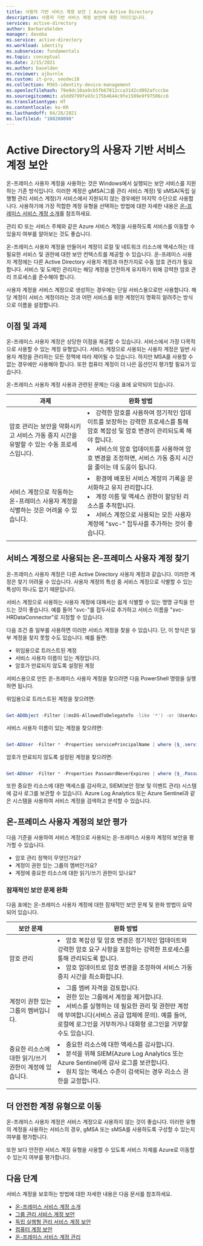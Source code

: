 ```yaml
---
title: 사용자 기반 서비스 계정 보안 | Azure Active Directory
description: 사용자 기반 서비스 계정 보안에 대한 가이드입니다.
services: active-directory
author: BarbaraSelden
manager: daveba
ms.service: active-directory
ms.workload: identity
ms.subservice: fundamentals
ms.topic: conceptual
ms.date: 2/15/2021
ms.author: baselden
ms.reviewer: ajburnle
ms.custom: it-pro, seodec18
ms.collection: M365-identity-device-management
ms.openlocfilehash: 79e0dc10aa9cb5fb67812cca31d2cd892afcccbe
ms.sourcegitcommit: a5dd9799fa93c175b4644c9fe1509e9f97506cc6
ms.translationtype: HT
ms.contentlocale: ko-KR
ms.lasthandoff: 04/28/2021
ms.locfileid: "108208098"
---
```

# <a name="secure-user-based-service-accounts-in-active-directory"></a>Active Directory의 사용자 기반 서비스 계정 보안

온-프레미스 사용자 계정을 사용하는 것은 Windows에서 실행되는 보안 서비스를 지원하는 기존 방식입니다. 이러한 계정은 gMSA(그룹 관리 서비스 계정) 및 sMSA(독립 실행형 관리 서비스 계정)가 서비스에서 지원되지 않는 경우에만 마지막 수단으로 사용합니다. 사용하기에 가장 적합한 계정 유형을 선택하는 방법에 대한 자세한 내용은 [온-프레미스 서비스 계정 소개](service-accounts-on-premises.md)를 참조하세요. 

관리 ID 또는 서비스 주체와 같은 Azure 서비스 계정을 사용하도록 서비스를 이동할 수 있을지 여부를 알아보는 것도 좋습니다. 

온-프레미스 사용자 계정을 만들어서 계정이 로컬 및 네트워크 리소스에 액세스하는 데 필요한 서비스 및 권한에 대한 보안 컨텍스트를 제공할 수 있습니다. 온-프레미스 사용자 계정에는 다른 Active Directory 사용자 계정과 마찬가지로 수동 암호 관리가 필요합니다. 서비스 및 도메인 관리자는 해당 계정을 안전하게 유지하기 위해 강력한 암호 관리 프로세스를 준수해야 합니다.

사용자 계정을 서비스 계정으로 생성하는 경우에는 단일 서비스용으로만 사용합니다. 해당 계정이 서비스 계정이라는 것과 어떤 서비스를 위한 계정인지 명확히 알려주는 방식으로 이름을 설정합니다. 

## <a name="benefits-and-challenges"></a>이점 및 과제

온-프레미스 사용자 계정은 상당한 이점을 제공할 수 있습니다. 서비스에서 가장 다목적으로 사용할 수 있는 계정 유형입니다. 서비스 계정으로 사용되는 사용자 계정은 일반 사용자 계정을 관리하는 모든 정책에 따라 제어될 수 있습니다. 하지만 MSA를 사용할 수 없는 경우에만 사용해야 합니다. 또한 컴퓨터 계정이 더 나은 옵션인지 평가할 필요가 있습니다. 

온-프레미스 사용자 계정 사용과 관련된 문제는 다음 표에 요약되어 있습니다.

| 과제 | 완화 방법 |
| - | - |
| 암호 관리는 보안을 약화시키고 서비스 가동 중지 시간을 유발할 수 있는 수동 프로세스입니다.| <li>강력한 암호를 사용하여 정기적인 업데이트를 보장하는 강력한 프로세스를 통해 암호 복잡성 및 암호 변경이 관리되도록 해야 합니다.<li>서비스의 암호 업데이트를 사용하여 암호 변경을 조정하면, 서비스 가동 중지 시간을 줄이는 데 도움이 됩니다. |
| 서비스 계정으로 작동하는 온-프레미스 사용자 계정을 식별하는 것은 어려울 수 있습니다. | <li>환경에 배포된 서비스 계정의 기록을 문서화하고 유지 관리합니다.<li>계정 이름 및 액세스 권한이 할당된 리소스를 추적합니다.<li>서비스 계정으로 사용되는 모든 사용자 계정에 "svc-" 접두사를 추가하는 것이 좋습니다. |
| | |


## <a name="find-on-premises-user-accounts-used-as-service-accounts"></a>서비스 계정으로 사용되는 온-프레미스 사용자 계정 찾기

온-프레미스 사용자 계정은 다른 Active Directory 사용자 계정과 같습니다. 이러한 계정은 찾기 어려울 수 있습니다. 사용자 계정의 특성 중 서비스 계정으로 식별할 수 있는 특성이 하나도 없기 때문입니다. 

서비스 계정으로 사용하는 사용자 계정에 대해서는 쉽게 식별할 수 있는 명명 규칙을 만드는 것이 좋습니다. 예를 들어 "svc-"를 접두사로 추가하고 서비스 이름을 "svc-HRDataConnector"로 지정할 수 있습니다.

다음 조건 중 일부를 사용하면 이러한 서비스 계정을 찾을 수 있습니다. 단, 이 방식은 일부 계정을 찾지 못할 수도 있습니다. 예를 들면:

* 위임용으로 트러스트된 계정  
* 서비스 사용자 이름이 있는 계정입니다.  
* 암호가 만료되지 않도록 설정된 계정

서비스용으로 만든 온-프레미스 사용자 계정을 찾으려면 다음 PowerShell 명령을 실행하면 됩니다.

위임용으로 트러스트된 계정을 찾으려면:

```PowerShell

Get-ADObject -Filter {(msDS-AllowedToDelegateTo -like '*') -or (UserAccountControl -band 0x0080000) -or (UserAccountControl -band 0x1000000)} -prop samAccountName,msDS-AllowedToDelegateTo,servicePrincipalName,userAccountControl | select DistinguishedName,ObjectClass,samAccountName,servicePrincipalName, @{name='DelegationStatus';expression={if($_.UserAccountControl -band 0x80000){'AllServices'}else{'SpecificServices'}}}, @{name='AllowedProtocols';expression={if($_.UserAccountControl -band 0x1000000){'Any'}else{'Kerberos'}}}, @{name='DestinationServices';expression={$_.'msDS-AllowedToDelegateTo'}}

```

서비스 사용자 이름이 있는 계정을 찾으려면:

```PowerShell

Get-ADUser -Filter * -Properties servicePrincipalName | where {$_.servicePrincipalName -ne $null}

```

암호가 만료되지 않도록 설정된 계정을 찾으려면:

```PowerShell

Get-ADUser -Filter * -Properties PasswordNeverExpires | where {$_.PasswordNeverExpires -eq $true}

```

또한 중요한 리소스에 대한 액세스를 감사하고, SIEM(보안 정보 및 이벤트 관리) 시스템에 감사 로그를 보관할 수 있습니다. Azure Log Analytics 또는 Azure Sentinel과 같은 시스템을 사용하여 서비스 계정을 검색하고 분석할 수 있습니다.

## <a name="assess-the-security-of-on-premises-user-accounts"></a>온-프레미스 사용자 계정의 보안 평가

다음 기준을 사용하여 서비스 계정으로 사용되는 온-프레미스 사용자 계정의 보안을 평가할 수 있습니다.

* 암호 관리 정책이 무엇인가요?  
* 계정이 권한 있는 그룹의 멤버인가요?  
* 계정에 중요한 리소스에 대한 읽기/쓰기 권한이 있나요?

### <a name="mitigate-potential-security-issues"></a>잠재적인 보안 문제 완화

다음 표에는 온-프레미스 사용자 계정에 대한 잠재적인 보안 문제 및 완화 방법이 요약되어 있습니다.

| 보안 문제 | 완화 방법 |
| - | - |
| 암호 관리| <li>암호 복잡성 및 암호 변경은 정기적인 업데이트와 강력한 암호 요구 사항을 포함하는 강력한 프로세스를 통해 관리되도록 합니다.<li>암호 업데이트로 암호 변경을 조정하여 서비스 가동 중지 시간을 최소화합니다. |
| 계정이 권한 있는 그룹의 멤버입니다.| <li>그룹 멤버 자격을 검토합니다.<li>권한 있는 그룹에서 계정을 제거합니다.<li>서비스를 실행하는 데 필요한 권리 및 권한만 계정에 부여합니다(서비스 공급 업체에 문의). 예를 들어, 로컬에 로그인을 거부하거나 대화형 로그인을 거부할 수도 있습니다. |
| 중요한 리소스에 대한 읽기/쓰기 권한이 계정에 있습니다.| <li>중요한 리소스에 대한 액세스를 감사합니다.<li>분석을 위해 SIEM(Azure Log Analytics 또는 Azure Sentinel)에 감사 로그를 보관합니다.<li>원치 않는 액세스 수준이 검색되는 경우 리소스 권한을 교정합니다. |
| | |


## <a name="move-to-more-secure-account-types"></a>더 안전한 계정 유형으로 이동

온-프레미스 사용자 계정은 서비스 계정으로 사용하지 않는 것이 좋습니다. 이러한 유형의 계정을 사용하는 서비스의 경우, gMSA 또는 sMSA를 사용하도록 구성할 수 있는지 여부를 평가합니다.

또한 보다 안전한 서비스 계정 유형을 사용할 수 있도록 서비스 자체를 Azure로 이동할 수 있는지 여부를 평가합니다. 

## <a name="next-steps"></a>다음 단계

서비스 계정을 보호하는 방법에 대한 자세한 내용은 다음 문서를 참조하세요.

* [온-프레미스 서비스 계정 소개](service-accounts-on-premises.md)  
* [그룹 관리 서비스 계정 보안](service-accounts-group-managed.md)  
* [독립 실행형 관리 서비스 계정 보안](service-accounts-standalone-managed.md)  
* [컴퓨터 계정 보안](service-accounts-computer.md)  
* [온-프레미스 서비스 계정 관리](service-accounts-govern-on-premises.md)

 
